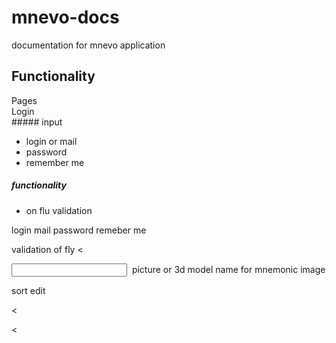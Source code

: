 # mnevo-docs
documentation for mnevo application 

<main>
  
</main>

## Functionality
   Pages  
      Login  
         ##### input  
- login or mail
- password
- remember me

##### functionality
- on flu validation

<register>
<page-input>
login
mail
password
remeber me 
</page-input>


validation of fly
<
</register>

<main>
<input>
<mnevo>
<image> picture or 3d model </image>
<word> name for mnemonic image </word>
<tags-word>          </tags-word>
<tags-image>          </tags-image>
</mnevo>
</input>

<manipulation>
<scope>

<public>          </public>

<private>          </private>

</scope>
</manipulation>



<mnevo-view>
sort
edit
</mnevo-view>

<mnevo-add>        </mnevo-add>

<
</main>
</pages>
<
